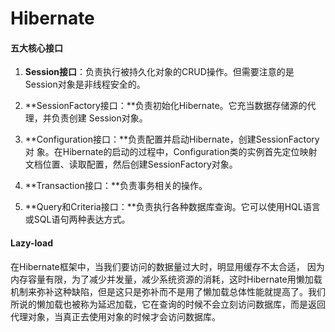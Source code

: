 # Hibernate

#### 五大核心接口

1. **Session接口**：负责执行被持久化对象的CRUD操作。但需要注意的是Session对象是非线程安全的。

2. **SessionFactory接口：**负责初始化Hibernate。它充当数据存储源的代理，并负责创建 Session对象。

3. **Configuration接口：**负责配置并启动Hibernate，创建SessionFactory对 象。在Hibernate的启动的过程中，Configuration类的实例首先定位映射文档位置、读取配置，然后创建SessionFactory对象。

4. **Transaction接口：**负责事务相关的操作。

5. **Query和Criteria接口：**负责执行各种数据库查询。它可以使用HQL语言或SQL语句两种表达方式。

#### Lazy-load

在Hibernate框架中，当我们要访问的数据量过大时，明显用缓存不太合适， 因为内存容量有限，为了减少并发量，减少系统资源的消耗，这时Hibernate用懒加载机制来弥补这种缺陷，但是这只是弥补而不是用了懒加载总体性能就提高了。我们所说的懒加载也被称为延迟加载，它在查询的时候不会立刻访问数据库，而是返回代理对象，当真正去使用对象的时候才会访问数据库。



